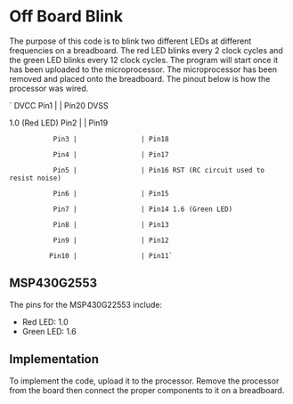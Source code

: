 # Off Board Blink
The purpose of this code is to blink two different LEDs at different frequencies on a breadboard. The red LED blinks every 2 clock cycles and the green LED blinks every 12 clock cycles. The program will start once it has been uploaded to the microprocessor. The microprocessor has been removed and placed onto the breadboard. The pinout below is how the processor was wired.

                     
 `       DVCC  Pin1 |                | Pin20 DVSS
 
1.0 (Red LED)  Pin2 |                | Pin19

               Pin3 |                | Pin18
               
               Pin4 |                | Pin17
               
               Pin5 |                | Pin16 RST (RC circuit used to resist noise)  
               
               Pin6 |                | Pin15        
               
               Pin7 |                | Pin14 1.6 (Green LED)    
               
               Pin8 |                | Pin13         
               
               Pin9 |                | Pin12     
               
              Pin10 |                | Pin11`
              
              

## MSP430G2553
The pins for the MSP430G22553 include:
* Red LED: 1.0
* Green LED: 1.6


## Implementation
To implement the code, upload it to the processor. Remove the processor from the board then connect the proper components to it on a breadboard.

